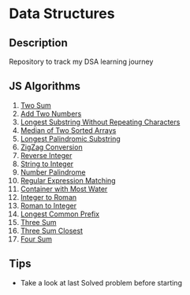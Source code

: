 # Data Structures

## Description

Repository to track my DSA learning journey

## JS Algorithms

1. [Two Sum](./js/two-sum.js)
2. [Add Two Numbers](./js/add-two-number.js)
3. [Longest Substring Without Repeating Characters](./js/longest-substring-without-repeating-characters.js)
4. [Median of Two Sorted Arrays](./js/median-of-two-sorted-arrays.js)
5. [Longest Palindromic Substring](./js/longest-palindromic-substring.js)
6. [ZigZag Conversion](./js/zigzag-conversion.js)
7. [Reverse Integer](./js/reverse-integer.js)
8. [String to Integer](./js/string-to-integer.js)
9. [Number Palindrome](./js/number-palindrome.js)
10. [Regular Expression Matching](./js/regular-expression-matching.js)
11. [Container with Most Water](./js/container-with-most-water.js)
12. [Integer to Roman](./js/integer-to-roman.js)
13. [Roman to Integer](./js/roman-to-integer.js)
14. [Longest Common Prefix](./js/longest-common-prefix.js)
15. [Three Sum](./js/longest-common-prefix.js)
16. [Three Sum Closest](./js/thee-sum-closest.js)
17. [Four Sum](./js/four-sum.js)

## Tips

- Take a look at last Solved problem before starting
